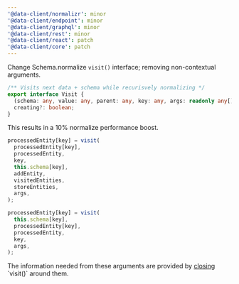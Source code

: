 ```yaml
---
'@data-client/normalizr': minor
'@data-client/endpoint': minor
'@data-client/graphql': minor
'@data-client/rest': minor
'@data-client/react': patch
'@data-client/core': patch
---
```


Change Schema.normalize `visit()` interface; removing non-contextual arguments.

```ts
/** Visits next data + schema while recurisvely normalizing */
export interface Visit {
  (schema: any, value: any, parent: any, key: any, args: readonly any[]): any;
  creating?: boolean;
}
```

This results in a 10% normalize performance boost.

```ts title="Before"
processedEntity[key] = visit(
  processedEntity[key],
  processedEntity,
  key,
  this.schema[key],
  addEntity,
  visitedEntities,
  storeEntities,
  args,
);
```

```ts title="After"
processedEntity[key] = visit(
  this.schema[key],
  processedEntity[key],
  processedEntity,
  key,
  args,
);
```

The information needed from these arguments are provided by [closing](https://en.wikipedia.org/wiki/Closure_(computer_programming)) `visit()` around them.